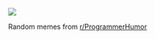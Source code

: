 ![](https://preview.redd.it/2kp9wr8tqmwe1.png?width=640&crop=smart&auto=webp&s=49ac41dc874e1161ea4088e024a01d3a2bcbff7f)

 Random memes from [r/ProgrammerHumor](https://www.reddit.com/r/ProgrammerHumor/)
